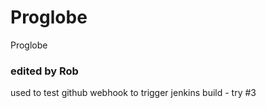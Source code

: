 # Proglobe
Proglobe

### edited by Rob
used to test github webhook to trigger jenkins build - try #3
